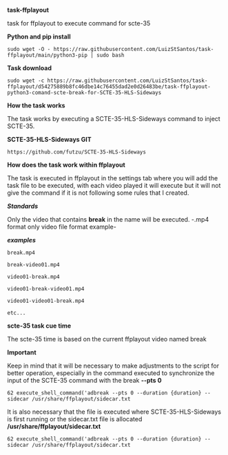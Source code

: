 **task-ffplayout**

task for ffplayout to execute command for scte-35

**Python and pip install**

``` 
sudo wget -O - https://raw.githubusercontent.com/LuizStSantos/task-ffplayout/main/python3-pip | sudo bash
```

**Task download**

```
sudo wget -c https://raw.githubusercontent.com/LuizStSantos/task-ffplayout/d54275889b8fc46dbe14c76455dad2e0d26483be/task-ffplayout-python3-comand-scte-break-for-SCTE-35-HLS-Sideways
```

**How the task works**

The task works by executing a SCTE-35-HLS-Sideways command to inject SCTE-35.

**SCTE-35-HLS-Sideways GIT**

```
https://github.com/futzu/SCTE-35-HLS-Sideways
```

**How does the task work within ffplayout**

The task is executed in ffplayout in the settings tab where you will add the task file to be executed, with each video 
played it will execute but it will not give the command if it is not following some rules that I created.

***Standards***

Only the video that contains **break** in the name will be executed.
-.mp4 format only video file format example-

***examples***

```
break.mp4

break-video01.mp4

video01-break.mp4

video01-break-video01.mp4

video01-video01-break.mp4

etc...
```

**scte-35 task cue time**

The scte-35 time is based on the current ffplayout video named break

**Important**

Keep in mind that it will be necessary to make adjustments to the script for better operation, especially in the command 
executed to synchronize the input of the SCTE-35 command with the break **--pts 0**

```
62 execute_shell_command('adbreak --pts 0 --duration {duration} --sidecar /usr/share/ffplayout/sidecar.txt
```

It is also necessary that the file is executed where SCTE-35-HLS-Sideways is first running or the sidecar.txt file is allocated
**/usr/share/ffplayout/sidecar.txt**

```
62 execute_shell_command('adbreak --pts 0 --duration {duration} --sidecar /usr/share/ffplayout/sidecar.txt
```
